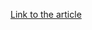 [Link to the article](https://zscaler.com/blogs/security-research/demystifying-full-attack-chain-minebridge-rat)
